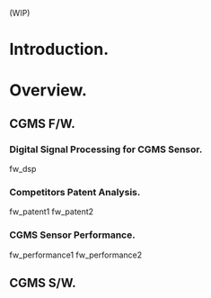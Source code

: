 (WIP)

# Introduction.

# Overview.

## CGMS F/W.

### Digital Signal Processing for CGMS Sensor.
fw_dsp

### Competitors Patent Analysis.
fw_patent1
fw_patent2

### CGMS Sensor Performance.
fw_performance1
fw_performance2

## CGMS S/W.

###

